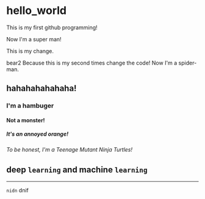 # hello_world
This is my first github programming!

Now I'm a super man!

This is my change.

bear2
Because this is my second times change the code!
Now I'm a spider-man.

## hahahahahahaha!
### I'm a hambuger
#### Not a monster!
##### It's an annoyed orange!
###### To be honest, I'm a Teenage Mutant Ninja Turtles!

deep `learning` and machine `learning`
---------
_________
``nidn`` dnif
